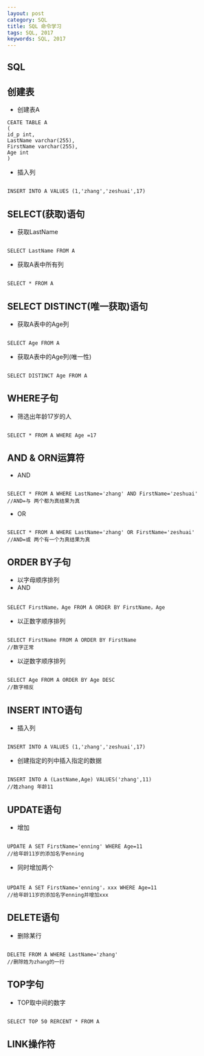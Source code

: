 ```yaml
---
layout: post
category: SQL
title: SQL 命令学习
tags: SQL, 2017
keywords: SQL, 2017
---
```

## SQL

## 创建表

* 创建表A
<pre><code>CEATE TABLE A
(
id_p int,
LastName varchar(255),
FirstName varchar(255),
Age int
)</code></pre>

* 插入列
<pre><code>
INSERT INTO A VALUES (1,'zhang','zeshuai',17)
</code></pre>


## SELECT(获取)语句

* 获取LastName
<pre><code>
SELECT LastName FROM A
</code></pre>

* 获取A表中所有列
<pre><code>
SELECT * FROM A
</code></pre>


## SELECT DISTINCT(唯一获取)语句

* 获取A表中的Age列
<pre><code>
SELECT Age FROM A
</code></pre>

* 获取A表中的Age列(唯一性)
<pre><code>
SELECT DISTINCT Age FROM A
</code></pre>

## WHERE子句

* 筛选出年龄17岁的人
<pre><code>
SELECT * FROM A WHERE Age =17
</code></pre>


## AND & ORN运算符

* AND
<pre><code>
SELECT * FROM A WHERE LastName='zhang' AND FirstName='zeshuai'
//AND=与 两个都为真结果为真
</code></pre>

* OR
<pre><code>
SELECT * FROM A WHERE LastName='zhang' OR FirstName='zeshuai'
//AND=或 两个有一个为真结果为真
</code></pre>


## ORDER BY子句
* 以字母顺序排列
* AND
<pre><code>
SELECT FirstName，Age FROM A ORDER BY FirstName，Age
</code></pre>

* 以正数字顺序排列
<pre><code>
SELECT FirstName FROM A ORDER BY FirstName
//数字正常
</code></pre>

* 以逆数字顺序排列
<pre><code>
SELECT Age FROM A ORDER BY Age DESC
//数字相反
</code></pre>

## INSERT INTO语句

* 插入列
<pre><code>
INSERT INTO A VALUES (1,'zhang','zeshuai',17)
</code></pre>

* 创建指定的列中插入指定的数据
<pre><code>
INSERT INTO A (LastName,Age) VALUES('zhang',11)
//姓zhang 年龄11
</code></pre>


## UPDATE语句

* 增加
<pre><code>
UPDATE A SET FirstName='enning' WHERE Age=11
//给年龄11岁的添加名字enning
</code></pre>

* 同时增加两个
<pre><code>
UPDATE A SET FirstName='enning'，xxx WHERE Age=11
//给年龄11岁的添加名字enning并增加xxx
</code></pre>


## DELETE语句

* 删除某行
<pre><code>
DELETE FROM A WHERE LastName='zhang'
//删除姓为zhang的一行
</code></pre>


## TOP字句

* TOP取中间的数字
<pre><code>
SELECT TOP 50 RERCENT * FROM A
</code></pre>


## LINK操作符
